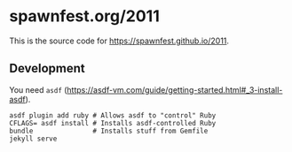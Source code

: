 # spawnfest.org/2011

This is the source code for <https://spawnfest.github.io/2011>.

## Development

You need `asdf` (https://asdf-vm.com/guide/getting-started.html#_3-install-asdf).

```shell
asdf plugin add ruby # Allows asdf to "control" Ruby
CFLAGS= asdf install # Installs asdf-controlled Ruby
bundle               # Installs stuff from Gemfile
jekyll serve
```
